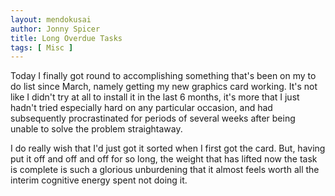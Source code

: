 ```yaml
---
layout: mendokusai
author: Jonny Spicer
title: Long Overdue Tasks
tags: [ Misc ]
---
```

Today I finally got round to accomplishing something that's been on my to do list since March, namely getting my new graphics card working. It's not like I didn't try at all to install
it in the last 6 months, it's more that I just hadn't tried especially hard on any particular occasion, and had subsequently procrastinated for periods of several weeks after being
unable to solve the problem straightaway.

I do really wish that I'd just got it sorted when I first got the card. But, having put it off and off and off for so long, the weight that has lifted now the task is complete is such
a glorious unburdening that it almost feels worth all the interim cognitive energy spent not doing it.
